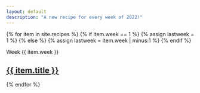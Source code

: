 ```yaml
---
layout: default
description: "A new recipe for every week of 2022!"
---
```


<div class="lg:grid lg:grid-cols-3 lg:gap-4 lg:max-w-7xl lg:mx-auto">
  {% for item in site.recipes %}
    {% if item.week == 1 %}
      {% assign lastweek = 1 %}
    {% else %}
      {% assign lastweek = item.week | minus:1 %}
    {% endif %}
    <div class="py-4 border-b br-khaki lg:p-8 hidden" data-show-week="{{ item.week }}">
      <p class="b-goldenrod c-black inline-block py-0.5 px-1 mb-2 text-sm">Week {{ item.week }}</p>
      <h2><a href="javascript:void(0);" class="c-dark-sienna transition-all duration-200 hover:c-red focus:c-red disabled underline" data-link-week="{{ item.week }}">{{ item.title }}</a></h2>
    </div>
  {% endfor %}
</div>